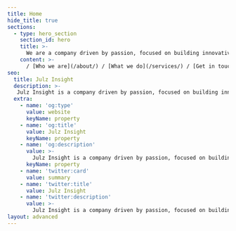 ```yaml
---
title: Home
hide_title: true
sections:
  - type: hero_section
    section_id: hero
    title: >-
      We are a company driven by passion, focused on building innovative and impactful products, brands, experiences and solutions.
    content: >-
      / [Who we are](/about/) / [What we do](/services/) / [Get in touch](/contact/) / 
seo:
  title: Julz Insight
  description: >-
   Julz Insight is a company driven by passion, focused on building innovative and impactful products, brands, experiences and solutions.
  extra:
    - name: 'og:type'
      value: website
      keyName: property
    - name: 'og:title'
      value: Julz Insight
      keyName: property
    - name: 'og:description'
      value: >-
        Julz Insight is a company driven by passion, focused on building innovative and impactful products, brands, experiences and solutions
      keyName: property
    - name: 'twitter:card'
      value: summary
    - name: 'twitter:title'
      value: Julz Insight
    - name: 'twitter:description'
      value: >-
        Julz Insight is a company driven by passion, focused on building innovative and impactful products, brands, experiences and solutions
layout: advanced
---
```

